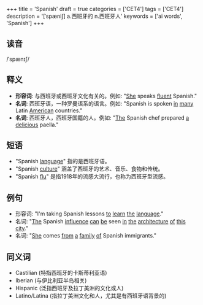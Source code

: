 +++
title = 'Spanish'
draft = true
categories = ['CET4']
tags = ['CET4']
description = '[ˈspæni∫] a.西班牙的 n.西班牙人'
keywords = ['ai words', 'Spanish']
+++

## 读音
/ˈspænɪʃ/

## 释义
- **形容词**: 与西班牙或西班牙文化有关的。例如: "[She](/post/she/) speaks [fluent](/post/fluent/) Spanish."
- **名词**: 西班牙语，一种罗曼语系的语言。例如: "Spanish is spoken [in](/post/in/) [many](/post/many/) Latin [American](/post/american/) countries."
- **名词**: 西班牙人，西班牙国籍的人。例如: "[The](/post/the/) Spanish chef prepared [a](/post/a/) [delicious](/post/delicious/) paella."

## 短语
- "Spanish [language](/post/language/)" 指的是西班牙语。
- "Spanish [culture](/post/culture/)" 涵盖了西班牙的艺术、音乐、食物和传统。
- "Spanish [flu](/post/flu/)" 是指1918年的流感大流行，也称为西班牙型流感。

## 例句
- 形容词: "I'm taking Spanish lessons [to](/post/to/) [learn](/post/learn/) [the](/post/the/) [language](/post/language/)."
- 名词: "[The](/post/the/) Spanish [influence](/post/influence/) [can](/post/can/) [be](/post/be/) seen [in](/post/in/) [the](/post/the/) [architecture](/post/architecture/) [of](/post/of/) [this](/post/this/) [city](/post/city/)."
- 名词: "[She](/post/she/) comes [from](/post/from/) [a](/post/a/) [family](/post/family/) [of](/post/of/) Spanish immigrants."

## 同义词
- Castilian (特指西班牙的卡斯蒂利亚语)
- Iberian (与伊比利亚半岛相关)
- Hispanic (泛指西班牙及拉丁美洲的文化或人)
- Latino/Latina (指拉丁美洲文化和人，尤其是有西班牙语背景的)
